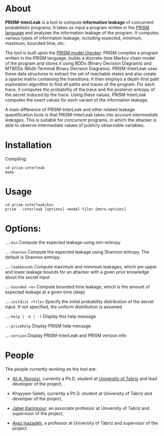 # About
**PRISM-InterLeak** is a tool to compute **information leakage** of concurrent probabilistic programs. It takes as input a program written in the [PRISM language](http://www.prismmodelchecker.org/manual/ThePRISMLanguage/Introduction) and analyzes the information leakage of the program. It computes various types of information leakage, including expected, minimum, maximum, bounded time, etc. 

The tool is built upon the [PRISM model checker](http://www.prismmodelchecker.org/). PRISM compiles a program written in the PRISM language, builds a discrete-time Markov chain model of the program and stores it using BDDs (Binary Decision Diagrams) and MTBDDs (Multi-Terminal Binary Decision Diagrams). PRISM-InterLeak uses these data structures to extract the set of reachable states and also create a sparse matrix containing the transitions. It then employs a depth-first path exploration algorithm to find all paths and traces of the program. For each trace, it computes the probability of the trace and the posterior entropy of the secret induced by the trace. Using these values, PRISM-InterLeak computes the *exact* values for each variant of the information leakage. 

A main difference of PRISM-InterLeak and other related leakage quantification tools is that PRISM-InterLeak takes into account *intermediate leakages*. This is suitable for *concurrent* programs, in which the attacker is able to observe intermediate values of publicly observable variables. 

# Installation
Compiling:
```console
cd prism-interleak
make
```


# Usage

```console
cd prism-interleak/bin
prism  -interleak [options] <model-file> [more-options]
```

Options:
========
...`-min`  Compute the expected leakage using min-entropy

...`-shannon`  Compute the expected leakage using Shannon entropy. The default is Shannon entropy

...`-leakbounds`  Compute maximum and minimum leakages, which are upper and lower leakage bounds for an attacker with a given prior knowledge about the secret input

...`-bounded <n>`  Compute bounded time leakage, which is the amount of expected leakage at a given time (step)

...`-initdist <file>`  Specify the initial probability distribution of the secret input. If not specified, the uniform distribution is assumed

...`-help | -h | -?`  Display this help message

...`-prismhelp`  Display PRISM help message

...`-version`  Display PRISM-InterLeak and PRISM version info


# People
The people currently working on the tool are:

* [Ali A. Noroozi](https://alianoroozi.github.io), currently a Ph.D. student at [University of Tabriz](http://tabrizu.ac.ir/en) and lead developer of the project,

* Khayyam Salehi, currently a Ph.D. student at University of Tabriz and developer of the project,

* [Jaber Karimpour](http://simap.tabrizu.ac.ir/cv/karimpour/?lang=en-gb), an associate professor at University of Tabriz and supervisor of the project,

* [Ayaz Isazadeh](http://isazadeh.net/ayaz), a professor at University of Tabriz and supervisor of the project.

